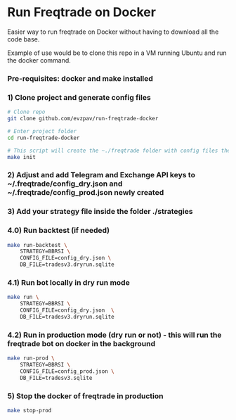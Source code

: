 # Run Freqtrade on Docker

Easier way to run freqtrade on Docker without having to download all the code base.

Example of use would be to clone this repo in a VM running Ubuntu and run the docker command.

### Pre-requisites: docker and make installed 

### 1) Clone project and generate config files
```bash
# Clone repo
git clone github.com/evzpav/run-freqtrade-docker

# Enter project folder
cd run-freqtrade-docker

# This script will create the ~./freqtrade folder with config files there
make init
```

### 2) Adjust and add Telegram and Exchange API keys to ~/.freqtrade/config_dry.json and ~/.freqtrade/config_prod.json newly created

### 3) Add your strategy file inside the folder ./strategies

### 4.0) Run backtest (if needed)
```bash
make run-backtest \
    STRATEGY=BBRSI \
    CONFIG_FILE=config_dry.json \
    DB_FILE=tradesv3.dryrun.sqlite
```

### 4.1) Run bot locally in dry run mode
```bash
make run \
    STRATEGY=BBRSI \
    CONFIG_FILE=config_dry.json  \
    DB_FILE=tradesv3.dryrun.sqlite
```

### 4.2) Run in production mode (dry run or not) - this will run the freqtrade bot on docker in the background
```bash
make run-prod \
    STRATEGY=BBRSI \
    CONFIG_FILE=config_prod.json \
    DB_FILE=tradesv3.sqlite 
```

### 5) Stop the docker of freqtrade in production
```bash
make stop-prod
```

